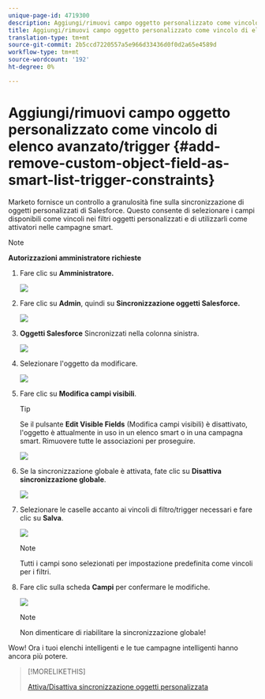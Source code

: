 ```yaml
---
unique-page-id: 4719300
description: Aggiungi/rimuovi campo oggetto personalizzato come vincolo di elenco avanzato/trigger - Documenti Marketo - Documentazione prodotto
title: Aggiungi/rimuovi campo oggetto personalizzato come vincolo di elenco avanzato/trigger
translation-type: tm+mt
source-git-commit: 2b5ccd7220557a5e966d33436d0f0d2a65e4589d
workflow-type: tm+mt
source-wordcount: '192'
ht-degree: 0%

---
```



# Aggiungi/rimuovi campo oggetto personalizzato come vincolo di elenco avanzato/trigger {#add-remove-custom-object-field-as-smart-list-trigger-constraints}

Marketo fornisce un controllo a granulosità fine sulla sincronizzazione di oggetti personalizzati di Salesforce. Questo consente di selezionare i campi disponibili come vincoli nei filtri oggetti personalizzati e di utilizzarli come attivatori nelle campagne smart.

>[!NOTE]
>
>**Autorizzazioni amministratore richieste**

1. Fare clic su **Amministratore.**

   ![](assets/image2014-12-10-13-3a9-3a47.png)

1. Fare clic su **Admin**, quindi su **Sincronizzazione oggetti Salesforce.**

   ![](assets/image2015-12-11-15-3a11-3a41.png)

1. **Oggetti Salesforce** Sincronizzati nella colonna sinistra.

   ![](assets/image2015-12-11-15-3a15-3a15.png)

1. Selezionare l&#39;oggetto da modificare.

   ![](assets/image2014-12-10-13-3a10-3a11.png)

1. Fare clic su **Modifica campi visibili**.

   >[!TIP]
   >
   >Se il pulsante **Edit Visible Fields** (Modifica campi visibili) è disattivato, l&#39;oggetto è attualmente in uso in un elenco smart o in una campagna smart. Rimuovere tutte le associazioni per proseguire.

   ![](assets/image2014-12-10-13-3a10-3a25.png)

1. Se la sincronizzazione globale è attivata, fate clic su **Disattiva sincronizzazione globale**.

   ![](assets/image2014-12-10-13-3a10-3a36.png)

1. Selezionare le caselle accanto ai vincoli di filtro/trigger necessari e fare clic su **Salva**.

   ![](assets/image2014-12-10-13-3a10-3a47.png)

   >[!NOTE]
   >
   >Tutti i campi sono selezionati per impostazione predefinita come vincoli per i filtri.

1. Fare clic sulla scheda **Campi** per confermare le modifiche.

   ![](assets/image2014-12-10-13-3a10-3a56.png)

   >[!NOTE]
   >
   >Non dimenticare di riabilitare la sincronizzazione globale!

Wow! Ora i tuoi elenchi intelligenti e le tue campagne intelligenti hanno ancora più potere.

>[!MORELIKETHIS]
>
>[Attiva/Disattiva sincronizzazione oggetti personalizzata](/help/marketo/product-docs/crm-sync/salesforce-sync/setup/optional-steps/enable-disable-custom-object-sync.md)

